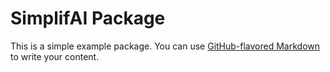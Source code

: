 # SimplifAI Package

This is a simple example package. You can use
[GitHub-flavored Markdown](https://guides.github.com/features/mastering-markdown/)
to write your content.